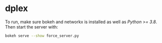 # dplex

To run, make sure bokeh and networkx is installed as well as *Python >= 3.8*. Then start the server with: 

```bash
bokeh serve --show force_server.py
```
